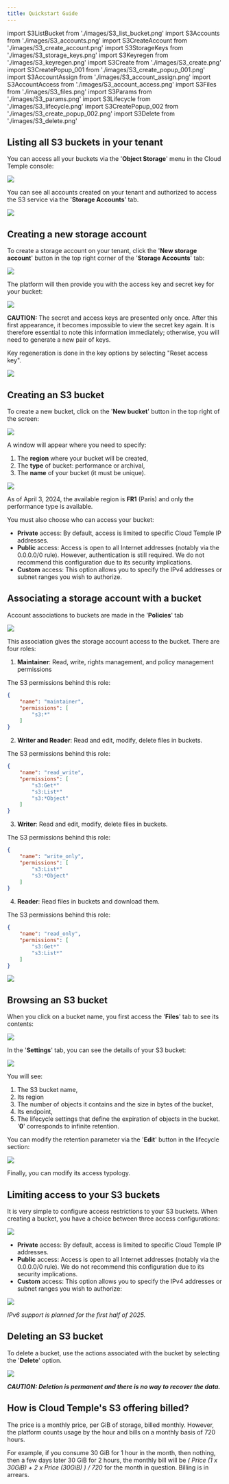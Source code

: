 ```yaml
---
title: Quickstart Guide
---
```

import S3ListBucket from './images/S3_list_bucket.png'
import S3Accounts from './images/S3_accounts.png'
import S3CreateAccount from './images/S3_create_account.png'
import S3StorageKeys from './images/S3_storage_keys.png'
import S3Keyregen from './images/S3_keyregen.png'
import S3Create from './images/S3_create.png'
import S3CreatePopup_001 from './images/S3_create_popup_001.png'
import S3AccountAssign from './images/S3_account_assign.png'
import S3AccountAccess from './images/S3_account_access.png'
import S3Files from './images/S3_files.png'
import S3Params from './images/S3_params.png'
import S3Lifecycle from './images/S3_lifecycle.png'
import S3CreatePopup_002 from './images/S3_create_popup_002.png'
import S3Delete from './images/S3_delete.png'

## Listing all S3 buckets in your tenant

You can access all your buckets via the '__Object Storage__' menu in the Cloud Temple console:

<img src={S3ListBucket} />

You can see all accounts created on your tenant and authorized to access the S3 service via the '__Storage Accounts__' tab.

<img src={S3Accounts} />

## Creating a new storage account

To create a storage account on your tenant, click the '__New storage account__' button in the top right corner of the '__Storage Accounts__' tab:

<img src={S3CreateAccount} />

The platform will then provide you with the access key and secret key for your bucket:

<img src={S3StorageKeys} />

__CAUTION:__ The secret and access keys are presented only once. After this first appearance, it becomes impossible to view the secret key again. It is therefore essential to note this information immediately; otherwise, you will need to generate a new pair of keys.

Key regeneration is done in the key options by selecting "Reset access key".

<img src={S3Keyregen} />

## Creating an S3 bucket

To create a new bucket, click on the '__New bucket__' button in the top right of the screen:

<img src={S3Create} />

A window will appear where you need to specify:

1. The __region__ where your bucket will be created,
2. The __type__ of bucket: performance or archival,
3. The __name__ of your bucket (it must be unique).

<img src={S3CreatePopup_001} />

As of April 3, 2024, the available region is __FR1__ (Paris) and only the performance type is available.

You must also choose who can access your bucket:

- __Private__ access: By default, access is limited to specific Cloud Temple IP addresses.
- __Public__ access: Access is open to all Internet addresses (notably via the 0.0.0.0/0 rule). However, authentication is still required. We do not recommend this configuration due to its security implications.
- __Custom__ access: This option allows you to specify the IPv4 addresses or subnet ranges you wish to authorize.

## Associating a storage account with a bucket

Account associations to buckets are made in the '__Policies__' tab

<img src={S3AccountAssign} />

This association gives the storage account access to the bucket. There are four roles:

1. __Maintainer__: Read, write, rights management, and policy management permissions

The S3 permissions behind this role:

```json
{
    "name": "maintainer",
    "permissions": [
        "s3:*"
    ]
}
```

2. __Writer and Reader__: Read and edit, modify, delete files in buckets.

The S3 permissions behind this role:

```json
{
    "name": "read_write",
    "permissions": [
        "s3:Get*"
        "s3:List*"
        "s3:*Object"
    ]
}
```

3. __Writer__: Read and edit, modify, delete files in buckets.

The S3 permissions behind this role:

```json
{
    "name": "write_only",
    "permissions": [
        "s3:List*"
        "s3:*Object"
    ]
}
```

4. __Reader__: Read files in buckets and download them.

The S3 permissions behind this role:

```json
{
    "name": "read_only",
    "permissions": [
        "s3:Get*"
        "s3:List*"
    ]
}
```

<img src={S3AccountAccess} />

## Browsing an S3 bucket

When you click on a bucket name, you first access the '__Files__' tab to see its contents:

<img src={S3Files} />

In the '__Settings__' tab, you can see the details of your S3 bucket:

<img src={S3Params} />

You will see:

1. The S3 bucket name,
2. Its region
3. The number of objects it contains and the size in bytes of the bucket,
4. Its endpoint,
5. The lifecycle settings that define the expiration of objects in the bucket. '__0__' corresponds to infinite retention.

You can modify the retention parameter via the '__Edit__' button in the lifecycle section:

<img src={S3Lifecycle} />

Finally, you can modify its access typology.

## Limiting access to your S3 buckets

It is very simple to configure access restrictions to your S3 buckets. When creating a bucket, you have a choice between three access configurations:

<img src={S3CreatePopup_001} />

- __Private__ access: By default, access is limited to specific Cloud Temple IP addresses.
- __Public__ access: Access is open to all Internet addresses (notably via the 0.0.0.0/0 rule). We do not recommend this configuration due to its security implications.
- __Custom__ access: This option allows you to specify the IPv4 addresses or subnet ranges you wish to authorize:

<img src={S3CreatePopup_002} />

*IPv6 support is planned for the first half of 2025.*

## Deleting an S3 bucket

To delete a bucket, use the actions associated with the bucket by selecting the '__Delete__' option.

<img src={S3Delete} />

***CAUTION: Deletion is permanent and there is no way to recover the data.***

## How is Cloud Temple's S3 offering billed?

The price is a monthly price, per GiB of storage, billed monthly. However, the platform counts usage by the hour and bills on a monthly basis of 720 hours.

For example, if you consume 30 GiB for 1 hour in the month, then nothing, then a few days later 30 GiB for 2 hours, the monthly bill will be *( Price (1 x 30GiB) + 2 x Price (30GiB) ) / 720* for the month in question. Billing is in arrears.
